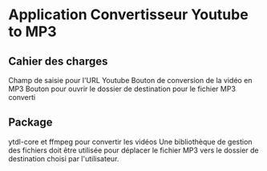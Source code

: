 # Application Convertisseur Youtube to MP3

## Cahier des charges

Champ de saisie pour l'URL Youtube
Bouton de conversion de la vidéo en MP3
Bouton pour ouvrir le dossier de destination pour le fichier MP3 converti

## Package

ytdl-core et ffmpeg pour convertir les vidéos
Une bibliothèque de gestion des fichiers doit être utilisée pour déplacer le fichier MP3 vers le dossier de destination choisi par l'utilisateur.


